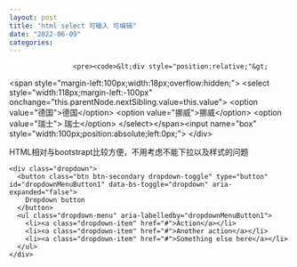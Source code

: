 ```yaml
---
layout: post
title: "html select 可输入 可编辑"
date: "2022-06-09"
categories: 
---
```


                    <pre><code>&lt;div style="position:relative;"&gt;
&lt;span style="margin-left:100px;width:18px;overflow:hidden;"&gt;
&lt;select style="width:118px;margin-left:-100px" onchange="this.parentNode.nextSibling.value=this.value"&gt;
&lt;option value="德国"&gt;德国&lt;/option&gt;
&lt;option value="挪威"&gt;挪威&lt;/option&gt;
&lt;option value="瑞士"&gt; 瑞士&lt;/option&gt;
&lt;/select&gt;&lt;/span&gt;&lt;input name="box" style="width:100px;position:absolute;left:0px;"&gt;
&lt;/div&gt;</code></pre> 
<p>HTML相对与bootstrapt比较方便，不用考虑不能下拉以及样式的问题</p> 
<pre><code>&lt;div class="dropdown"&gt;
  &lt;button class="btn btn-secondary dropdown-toggle" type="button" id="dropdownMenuButton1" data-bs-toggle="dropdown" aria-expanded="false"&gt;
    Dropdown button
  &lt;/button&gt;
  &lt;ul class="dropdown-menu" aria-labelledby="dropdownMenuButton1"&gt;
    &lt;li&gt;&lt;a class="dropdown-item" href="#"&gt;Action&lt;/a&gt;&lt;/li&gt;
    &lt;li&gt;&lt;a class="dropdown-item" href="#"&gt;Another action&lt;/a&gt;&lt;/li&gt;
    &lt;li&gt;&lt;a class="dropdown-item" href="#"&gt;Something else here&lt;/a&gt;&lt;/li&gt;
  &lt;/ul&gt;
&lt;/div&gt;</code></pre> 
<p></p>
                
